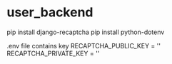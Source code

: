 # user_backend


pip install django-recaptcha
pip install python-dotenv

.env file contains key
RECAPTCHA_PUBLIC_KEY = ''
RECAPTCHA_PRIVATE_KEY = ''